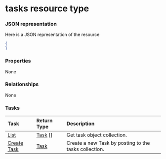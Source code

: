 # tasks resource type



### JSON representation

Here is a JSON representation of the resource

<!-- {
  "blockType": "resource",
  "optionalProperties": [

  ],
  "@odata.type": "microsoft.graph.tasks"
}-->

```json
{
}

```
### Properties
None

### Relationships
None


### Tasks

| Task		   | Return Type	|Description|
|:---------------|:--------|:----------|
|[List](../api/task_list.md) | [Task](task.md) [] |Get task object collection. |
|[Create Task](../api/task_post_tasks.md) |[Task](task.md)| Create a new Task by posting to the tasks collection.|

<!-- uuid: ad1c3284-d142-4d41-92e4-029e0456a6e5
2015-10-19 09:02:23 UTC -->
<!-- {
  "type": "#page.annotation",
  "description": "tasks resource",
  "keywords": "",
  "section": "documentation",
  "tocPath": ""
}-->